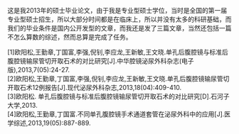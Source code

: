 这是我2013年的硕士毕业论文，由于我是专业型硕士学位，当时是全国的第一届专业型硕士招生，所以大部分时间都是在临床上，所以并没有太多的科研基础，而我们的毕业条件是国内公开发型的文章，而我还是发了三篇文章，当然还包括一篇不怎么算数的综述，然而总算是完成了任务。

[1]欧阳松,王勤章,丁国富,李强,倪钊,李应龙,王新敏,王文晓.单孔后腹腔镜与标准后腹腔镜输尿管切开取石术的对比研究[J].中华腔镜泌尿外科杂志(电子版),2013,7(05):24-27.  
[2]欧阳松,王勤章,丁国富,李强,倪钊,李应龙,王新敏,王文晓.单孔后腹腔镜输尿管切开取石术12例报告[J].现代泌尿外科杂志,2013,18(04):409-410.  
[3]欧阳松. 单孔后腹腔镜与标准后腹腔镜输尿管切开取石术的对比研究[D].石河子大学,2013.  
[4]欧阳松,王勤章,丁国富.不同单孔腹腔镜手术通道套管在泌尿外科中的应用[J].医学综述,2013,19(05):887-889.
